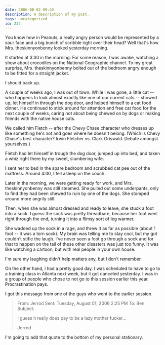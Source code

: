 ```yaml
---
date: 2006-08-02 09:30
description: A description of my post.
tags: uncategorized
id: 232
---
```

You know how in Peanuts, a really angry person would be represented by a sour face and a big bunch of scribble right over their head?  Well that's how Mrs. theskinnyonbenny looked yesterday morning.

It started at 3:30 in the morning.  For some reason, I was awake, watching a show about crocodiles on the National Geographic channel.  To my great surprise, Mrs. theskinnyonbenny bolted out of the bedroom angry enough to be fitted for a straight jacket. 
<!--more-->
I should back up.

A couple of weeks ago, I was out of town.  While I was gone, a little cat -- who happens to look almost exactly like one of our current cats -- showed up, let himself in through the dog door, and helped himself to a cat food dinner.  He continued to stick around for attention and free cat food for the next couple of weeks, caring not about being chewed on by dogs or making friends with the native house cats.  

We called him Fletch -- after the Chevy Chase character who dresses up like something he's not and goes where he doesn't belong.  (Which is Chevy Chase's best character?  Irwin Fletcher vs. Clark Griswald.  Debate amongst yourselves.)

Fletch had let himself in trough the dog door, jumped up into bed, and taken a whiz right there by my sweet, slumbering wife.

I sent her to bed in the spare bedroom and scrubbed cat pee out of the mattress.  Around 4:00, I fell asleep on the couch.

Later in the morning, we were getting ready for work, and Mrs. theskinnyonbenny was still steamed.  She pulled out some underpants, only to find they had been chewed to ruin by one of the dogs.  She stomped around more angrily still.

Then, when she was almost dressed and ready to leave, she stuck a foot into a sock.  I guess the sock was pretty threadbare, because her foot went right through the end, turning it into a flimsy sort of leg warmer.

She wadded up the sock in a rage, and threw it as far as possible (about 1 foot -- it was a torn sock).  My brain was telling me to stay cool, but my gut couldn't stifle the laugh.  I've never seen a foot go through a sock and for that to happen on the tail of these other disasters was just too funny.  It was like watching a cartoon, but with real people in your own house.

I'm sure my laughing didn't help matters any, but I don't remember.

On the other hand, I had a pretty good day.  I was scheduled to have to go to a training class in Atlanta next week, but it got canceled yesterday.  I was in a group of people who chose to not go to this session earlier this year.  Procrastination pays.

I got this message from one of the guys who went to the earlier session.

<blockquote>From: Jerrod
Sent: Tuesday, August 01, 2006 2:25 PM
To: Ben 
Subject: 

I guess it really does pay to be a lazy mother fucker...

Jerrod</blockquote>

I'm going to add that quote to the bottom of my personal stationary.

